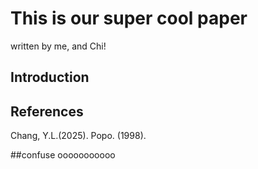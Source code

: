 # This is our super cool paper
written by me, and Chi!

## Introduction

## References
Chang, Y.L.(2025).
Popo. (1998).

##confuse
ooooooooooo
